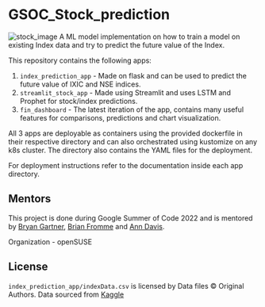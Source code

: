 # GSOC_Stock_prediction
![stock_image](https://www.umpindex.com/images/UMPI-Stock-Market-Projection-Software.png)
A ML model implementation on how to train a model on existing Index data and try to predict the future value of the Index.

This repository contains the following apps:
1. `index_prediction_app` - Made on flask and can be used to predict the future value of IXIC and NSE indices.
2. `streamlit_stock_app` - Made using Streamlit and uses LSTM and Prophet for stock/index predictions.
3. `fin_dashboard` - The latest iteration of the app, contains many useful features for comparisons, predictions and chart visualization.

All 3 apps are deployable as containers using the provided dockerfile in their respective directory and can also orchestrated using kustomize on any k8s cluster. The directory also contains the YAML files for the deployment.

For deployment instructions refer to the documentation inside each app directory.

 ## Mentors
 This project is done during Google Summer of Code 2022 and is mentored by [Bryan Gartner](https://github.com/bwgartner), [Brian Fromme](https://github.com/mrjazzcat) and [Ann Davis](https://github.com/andavissuse).
 
 Organization - openSUSE
## License
 `index_prediction_app/indexData.csv` is licensed by Data files © Original Authors. Data sourced from [Kaggle](https://www.kaggle.com/datasets/mattiuzc/stock-exchange-data)
